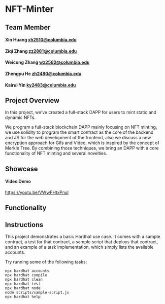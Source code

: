 # NFT-Minter

## Team Member
#### Xin Huang xh2510@columbia.edu
#### Ziqi Zhang zz2881@columbia.edu
#### Weicong Zhang wz2582@columbia.edu
#### Zhengyu He zh2480@columbia.edu
#### Kairui Yin ky2483@columbia.edu

## Project Overview
In this project, we've created a full-stack DAPP for users to mint static and dynamic NFTs.

We program a full-stack blockchain DAPP mainly focusing on NFT minting, we use solidity to program the smart contract as the core of the backend and JS for the web development of the frontend, also we discuss a new encryption approach for Gifs and Video, which is inspired by the concept of Merkle Tree. By combining those techniques, we bring an DAPP with a core functionality of NFT minting and several novelties.

## Showcase
#### Video Demo
https://youtu.be/VWwFHtxPnuI

## Functionality


## Instructions
This project demonstrates a basic Hardhat use case. It comes with a sample contract, a test for that contract, a sample script that deploys that contract, and an example of a task implementation, which simply lists the available accounts.

Try running some of the following tasks:

```shell
npx hardhat accounts
npx hardhat compile
npx hardhat clean
npx hardhat test
npx hardhat node
node scripts/sample-script.js
npx hardhat help
```
